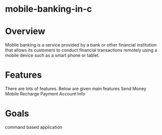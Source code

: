 # mobile-banking-in-c

# Overview
Mobile banking is a service provided by a bank or other financial institution that allows its customers to conduct financial transactions remotely using a mobile device such as a smart phone or tablet.

# Features
There are lots of features. Below are given main features
Send Money
Mobile Recharge
Payment
Account Info

# Goals
command based application
